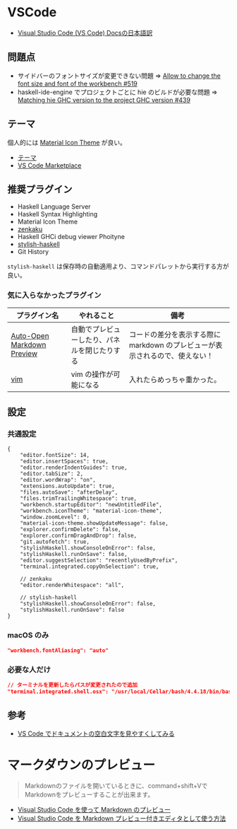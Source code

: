 # VSCode

- [Visual Studio Code (VS Code) Docsの日本語訳](https://vscode-doc-jp.github.io/)

## 問題点

- サイドバーのフォントサイズが変更できない問題 => [Allow to change the font size and font of the workbench #519](https://github.com/Microsoft/vscode/issues/519)
- haskell-ide-engine でプロジェクトごとに hie のビルドが必要な問題 => [Matching hie GHC version to the project GHC version #439](https://github.com/haskell/haskell-ide-engine/issues/439)

## テーマ

個人的には [Material Icon Theme](https://marketplace.visualstudio.com/items?itemName=PKief.material-icon-theme) が良い。

- [テーマ](https://vscode-doc-jp.github.io/docs/getstarted/themes.html)
- [VS Code Marketplace](https://marketplace.visualstudio.com/search?target=vscode&category=Themes&sortBy=Downloads)


## 推奨プラグイン
- Haskell Language Server
- Haskell Syntax Highlighting
- Material Icon Theme
- [zenkaku](https://marketplace.visualstudio.com/items?itemName=mosapride.zenkaku)
- Haskell GHCi debug viewer Phoityne
- [stylish-haskell](https://marketplace.visualstudio.com/items?itemName=vigoo.stylish-haskell)
- Git History

`stylish-haskell` は保存時の自動適用より、コマンドパレットから実行する方が良い。

### 気に入らなかったプラグイン

プラグイン名 | やれること | 備考
--------|------- |------
[Auto-Open Markdown Preview](https://marketplace.visualstudio.com/items?itemName=hnw.vscode-auto-open-markdown-preview) | 自動でプレビューしたり、パネルを閉じたりする | コードの差分を表示する際に markdown のプレビューが表示されるので、使えない！
[vim](https://github.com/VSCodeVim/Vim) | vim の操作が可能になる | 入れたらめっちゃ重かった。

## 設定

### 共通設定

```
{
    "editor.fontSize": 14,
    "editor.insertSpaces": true,
    "editor.renderIndentGuides": true,
    "editor.tabSize": 2,
    "editor.wordWrap": "on",
    "extensions.autoUpdate": true,
    "files.autoSave": "afterDelay",
    "files.trimTrailingWhitespace": true,
    "workbench.startupEditor": "newUntitledFile",
    "workbench.iconTheme": "material-icon-theme",
    "window.zoomLevel": 0,
    "material-icon-theme.showUpdateMessage": false,
    "explorer.confirmDelete": false,
    "explorer.confirmDragAndDrop": false,
    "git.autofetch": true,
    "stylishHaskell.showConsoleOnError": false,
    "stylishHaskell.runOnSave": false,
    "editor.suggestSelection": "recentlyUsedByPrefix",
    "terminal.integrated.copyOnSelection": true,
    
    // zenkaku
    "editor.renderWhitespace": "all",
    
    // stylish-haskell
    "stylishHaskell.showConsoleOnError": false,
    "stylishHaskell.runOnSave": false
}
```

### macOS のみ

```json
"workbench.fontAliasing": "auto"
```

### 必要な人だけ

```json
// ターミナルを更新したらパスが変更されたので追加
"terminal.integrated.shell.osx": "/usr/local/Cellar/bash/4.4.18/bin/bash"
```

## 参考
- [VS Code でドキュメントの空白文字を見やすくしてみる](https://qiita.com/satokaz/items/cb45d82f6f8f1e24c0d6)

# マークダウンのプレビュー
> Markdownのファイルを開いているときに、command+shift+VでMarkdownをプレビューすることが出来ます。

- [Visual Studio Code を使って Markdown のプレビュー](https://qiita.com/poemn/items/8094c04bba86bd4fbe54)
- [Visual Studio Code を Markdown プレビュー付きエディタとして使う方法](https://qiita.com/akira6592/items/da5271a4987eab2c7a5a)

